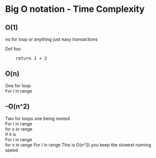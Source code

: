 <h1>Big O notation - Time Complexity </h1>
<h2>O(1)</h2>
<p>no for loop or anything just easy transactions</p>
<p>Def foo:</p>
<pre>    return 1 + 2</pre>
<h2>O(n)</h2>
One for loop<br>
For I in range<br>
<h2>-O(n^2)</h2>
Two for loops one being nested<br>
For I in range<br>
    for x in range<br>
if it is <br>
For I in range<br>
    for x in range
For I in range 
This is O(n^2) you keep the slowest running speed
	